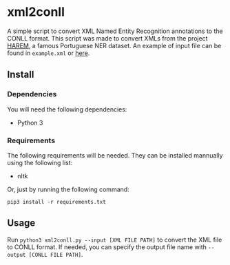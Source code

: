 # xml2conll

A simple script to convert XML Named Entity Recognition annotations to the CONLL format.
This script was made to convert XMLs from the project [HAREM](https://www.linguateca.pt/HAREM/), a famous Portuguese NER dataset.
An example of input file can be found in `example.xml` or [here](https://www.linguateca.pt/aval_conjunta/HAREM/colecSegundoHAREMexemplo.xml).

## Install

### Dependencies

You will need the following dependencies:

- Python 3

### Requirements

The following requirements will be needed. They can be installed mannually using the following list:

- nltk

Or, just by running the following command:

`pip3 install -r requirements.txt`

## Usage

Run `python3 xml2conll.py --input [XML FILE PATH]` to convert the XML file to CONLL format.
If needed, you can specify the output file name with `--output [CONLL FILE PATH]`.
